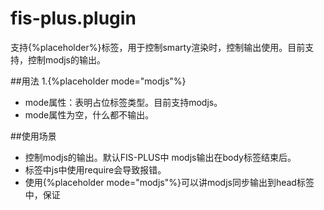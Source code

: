 fis-plus.plugin
===============
支持{%placeholder%}标签，用于控制smarty渲染时，控制输出使用。目前支持，控制modjs的输出。

##用法
1.{%placeholder mode="modjs"%}
* mode属性：表明占位标签类型。目前支持modjs。
* mode属性为空，什么都不输出。

##使用场景
* 控制modjs的输出。默认FIS-PLUS中 modjs输出在body标签结束后。
* <script> </script>标签中js中使用require会导致报错。
* 使用{%placeholder mode="modjs"%}可以讲modjs同步输出到head标签中，保证<script>标签中js正常使用require语法。
